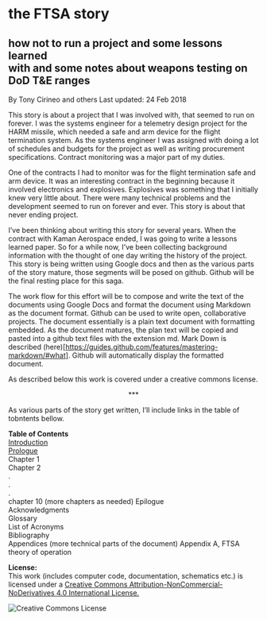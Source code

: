 the FTSA story
====
how not to run a project and some lessons learned  
with and some notes about weapons testing on DoD T&E ranges 
----
By Tony Cirineo and others
Last updated: 24 Feb 2018  

This story is about a project that I was involved with, that seemed to run on forever.  I was the systems engineer for a telemetry design project for the HARM missile, which needed a safe and arm device for the flight termination system.  As the systems engineer I was assigned with doing a lot of schedules and budgets for the project as well as writing procurement specifications.  Contract monitoring was a major part of my duties.  

One of the contracts I had to monitor was for the flight termination safe and arm device. It was an interesting contract in the beginning because it involved electronics and explosives. Explosives was something that I initially knew very little about.  There were many technical problems and the development seemed to run on forever and ever.  This story is about that never ending project.  

I’ve been thinking about writing this story for several years.  When the contract with Kaman Aerospace ended, I was going to write a lessons learned paper.  So for a while now, I’ve been collecting background information with the thought of one day writing the history of the project.  This story is being written using Google docs and then as the various parts of the story mature, those segments will be posed on github.  Github will be the final resting place for this saga.  

The work flow for this effort will be to compose and write the text of the documents using Google Docs and format the document using Markdown as the document format. Github can be used to write open, collaborative projects. The document essentially is a plain text document with formatting embedded.  As the document matures, the plan text will be copied and pasted into a github text files with the extension md.  Mark Down is described (here)[https://guides.github.com/features/mastering-markdown/#what].  Github will automatically display the formatted document.

As described below this work is covered under a creative commons license.  

<p align="center">***</p>

As various parts of the story get written, I’ll include links in the table of tobntents bellow.  

**Table of Contents**    
[Introduction](https://github.com/Tiburonboy/The-FTSA-Story/blob/master/manuscript/Introduction.md)  
[Prologue](https://github.com/Tiburonboy/The-FTSA-Story/blob/master/manuscript/Prologue.md)   
Chapter 1  
Chapter 2  
.  
.  
.  
chapter 10  (more chapters as needed)
Epilogue  
Acknowledgments  
Glossary  
List of Acronyms  
Bibliography  
Appendices  (more technical parts of the document)
Appendix A, FTSA theory of operation

**License:**  
This work (includes computer code, documentation, schematics etc.) is licensed under a [Creative Commons Attribution-NonCommercial-NoDerivatives 4.0 International License.](http://creativecommons.org/licenses/by-nc-nd/4.0/)

<img alt="Creative Commons License" style="border-width:0" src="https://i.creativecommons.org/l/by-nc-nd/4.0/88x31.png" />

